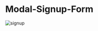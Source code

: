# Modal-Signup-Form

![signup](https://user-images.githubusercontent.com/55164264/88739339-2c775280-d0ef-11ea-873f-c1c67de2463f.PNG)
